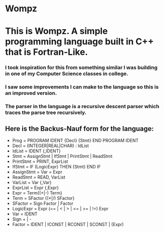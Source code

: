 <h1>Wompz
<h1>This is Wompz. A simple programming language built in C++ that is Fortran-Like.

<h3>I took inspiration for this from something similar I was building in one of my Computer Science classes in college.
<h3>I saw some improvements I can make to the language so this is an improved version. 
<h3>The parser in the language is a recursive descent parser which traces the parse tree recursively. 

Here is the Backus-Nauf form for the language:
--------------------------------------------
* Prog = PROGRAM IDENT {Decl} {Stmt} END PROGRAM IDENT
* Decl = (INTEGER|REAL|CHAR) : IdList
* IdList = IDENT {,IDENT}
* Stmt = AssignStmt | IfStmt | PrintStmt | ReadStmt
* PrintStmt = PRINT, ExprList
* IfStmt = IF (LogicExpr) THEN {Stmt} END IF
* AssignStmt = Var = Expr
* ReadStmt = READ, VarList
* VarList = Var {,Var}
* ExprList = Expr {,Expr}
* Expr = Term{(+|-) Term}
* Term = SFactor {(*|/) SFactor}
* SFactor = Sign Factor | Factor
* LogicExpr = Expr (== | < | > | <= | >= | !=) Expr
* Var = IDENT
* Sign + | -
* Factor = IDENT | ICONST | RCONST | SCONST | (Expr)
